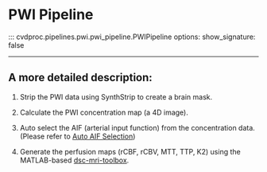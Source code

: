 # PWI Pipeline

::: cvdproc.pipelines.pwi.pwi_pipeline.PWIPipeline
    options:
      show_signature: false
    
-----

## A more detailed description:

1. Strip the PWI data using SynthStrip to create a brain mask.

2. Calculate the PWI concentration map (a 4D image).

3. Auto select the AIF (arterial input function) from the concentration data. (Please refer to [Auto AIF Selection](https://github.com/OSIPI/DCE-DSC-MRI_CodeCollection/blob/develop/src/original/JBJA_GUSahlgrenska_SWE/AIF_selection_auto/AIF_selection_automatic.py))

4. Generate the perfusion maps (rCBF, rCBV, MTT, TTP, K2) using the MATLAB-based [dsc-mri-toolbox](https://github.com/FAIR-Unipd/dsc-mri-toolbox).